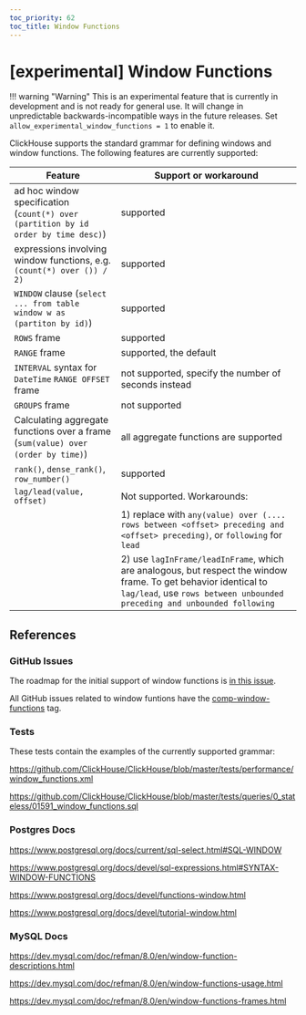 ```yaml
---
toc_priority: 62
toc_title: Window Functions
---
```


# [experimental] Window Functions

!!! warning "Warning"
    This is an experimental feature that is currently in development and is not ready for general use. It will change in unpredictable backwards-incompatible ways in the future releases. Set `allow_experimental_window_functions = 1` to enable it.

ClickHouse supports the standard grammar for defining windows and window functions. The following features are currently supported:

| Feature | Support or workaround                                                                                                                                                                       |
| --------|---------------------------------------------------------------------------------------------------------------------------------------------------------------------------------------------|
| ad hoc window specification (`count(*) over (partition by id order by time desc)`) | supported                                                                                                                                                                                   |
| expressions involving window functions, e.g. `(count(*) over ()) / 2)` | supported                                                                                                                                                                                   |
| `WINDOW` clause (`select ... from table window w as (partiton by id)`) | supported                                                                                                                                                                                   |
| `ROWS` frame | supported                                                                                                                                                                                   |
| `RANGE` frame | supported, the default                                                                                                                                                                      |
| `INTERVAL` syntax for `DateTime` `RANGE OFFSET` frame | not supported, specify the number of seconds instead                                                                                                                                        |
| `GROUPS` frame | not supported                                                                                                                                                                               |
| Calculating aggregate functions over a frame (`sum(value) over (order by time)`) | all aggregate functions are supported                                                                                                                                                       |
| `rank()`, `dense_rank()`, `row_number()` | supported                                                                                                                                                                                   |
| `lag/lead(value, offset)` | Not supported. Workarounds:                                                                                                                                                                 |
|  | 1) replace with `any(value) over (.... rows between <offset> preceding and <offset> preceding)`, or `following` for `lead`                                                                  |
|  | 2) use `lagInFrame/leadInFrame`, which are analogous, but respect the window frame. To get behavior identical to `lag/lead`, use `rows between unbounded preceding and unbounded following` |

## References

### GitHub Issues

The roadmap for the initial support of window functions is [in this issue](https://github.com/ClickHouse/ClickHouse/issues/18097).

All GitHub issues related to window funtions have the [comp-window-functions](https://github.com/ClickHouse/ClickHouse/labels/comp-window-functions) tag.

### Tests

These tests contain the examples of the currently supported grammar:

https://github.com/ClickHouse/ClickHouse/blob/master/tests/performance/window_functions.xml

https://github.com/ClickHouse/ClickHouse/blob/master/tests/queries/0_stateless/01591_window_functions.sql

### Postgres Docs

https://www.postgresql.org/docs/current/sql-select.html#SQL-WINDOW

https://www.postgresql.org/docs/devel/sql-expressions.html#SYNTAX-WINDOW-FUNCTIONS

https://www.postgresql.org/docs/devel/functions-window.html

https://www.postgresql.org/docs/devel/tutorial-window.html

### MySQL Docs

https://dev.mysql.com/doc/refman/8.0/en/window-function-descriptions.html

https://dev.mysql.com/doc/refman/8.0/en/window-functions-usage.html

https://dev.mysql.com/doc/refman/8.0/en/window-functions-frames.html
